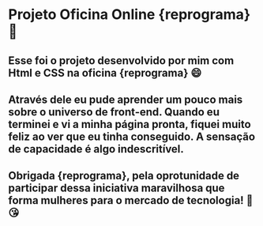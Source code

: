# Projeto Oficina Online {reprograma}:purple_heart:

## Esse foi o projeto desenvolvido por mim com Html e CSS na oficina {reprograma} :smile:

## Através dele eu pude aprender um pouco mais sobre o universo de front-end. Quando eu terminei e vi a minha página pronta, fiquei muito feliz ao ver que eu tinha conseguido. A sensação de capacidade é algo indescritível.

## Obrigada {reprograma}, pela oprotunidade de participar dessa iniciativa maravilhosa que forma mulheres para o mercado de tecnologia! :pray: :kissing_heart:
